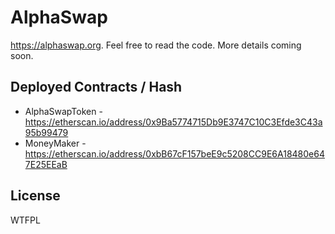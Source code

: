 # AlphaSwap 

https://alphaswap.org. Feel free to read the code. More details coming soon.

## Deployed Contracts / Hash

- AlphaSwapToken - https://etherscan.io/address/0x9Ba5774715Db9E3747C10C3Efde3C43a95b99479
- MoneyMaker - https://etherscan.io/address/0xbB67cF157beE9c5208CC9E6A18480e647E25EEaB

## License

WTFPL